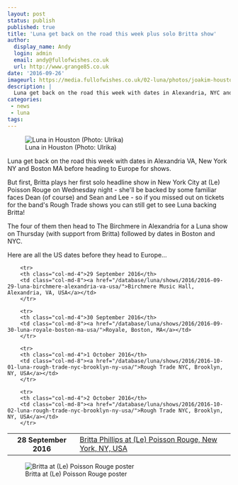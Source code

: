 ```yaml
---
layout: post
status: publish
published: true
title: 'Luna get back on the road this week plus solo Britta show'
author:
  display_name: Andy
  login: admin
  email: andy@fullofwishes.co.uk
  url: http://www.grange85.co.uk
date: '2016-09-26'
imageurl: https://media.fullofwishes.co.uk/02-luna/photos/joakim-houston/img-1047-bw-26.jpg
description: |
  Luna get back on the road this week with dates in Alexandria, NYC and Boston before heading over the pond for shows in Europe
categories:
 - news
 - luna
tags:
---
```

<figure class="caption aligncenter"><img src="https://media.fullofwishes.co.uk/02-luna/photos/joakim-houston/img-1047-bw-26.jpg" alt="Luna in Houston (Photo: Ulrika)" /><figcaption class="caption-text">Luna in Houston (Photo: Ulrika)</figcaption></figure>
<p class="lead">Luna get back on the road this week with dates in Alexandria VA, New York NY and Boston MA before heading to Europe for shows.</p>

<p>But first, Britta plays her first solo headline show in New York City at (Le) Poisson Rouge on Wednesday night - she'll be backed by some familiar faces Dean (of course) and Sean and Lee - so if you missed out on tickets for the band's Rough Trade shows you can still get to see Luna backing Britta!</p>

<p>The four of them then head to The Birchmere in Alexandria for a Luna show on Thursday (with support from Britta) followed by dates in Boston and NYC.</p>

<p>Here are all the US dates before they head to Europe&hellip;</p>

<table class="table table-striped">
        <tbody><tr>
        <th class="col-md-4">28 September 2016</th>
        <td class="col-md-8"><a href="/database/britta-phillips/shows/2016/2016-09-28-britta-phillips-le-poisson-rouge-new-york-ny-usa/">Britta Phillips at (Le) Poisson Rouge, New York, NY, USA</a></td>
        </tr>

        <tr>
        <th class="col-md-4">29 September 2016</th>
        <td class="col-md-8"><a href="/database/luna/shows/2016/2016-09-29-luna-birchmere-alexandria-va-usa/">Birchmere Music Hall, Alexandria, VA, USA</a></td>
        </tr>

        <tr>
        <th class="col-md-4">30 September 2016</th>
        <td class="col-md-8"><a href="/database/luna/shows/2016/2016-09-30-luna-royale-boston-ma-usa/">Royale, Boston, MA</a></td>
        </tr>

        <tr>
        <th class="col-md-4">1 October 2016</th>
        <td class="col-md-8"><a href="/database/luna/shows/2016/2016-10-01-luna-rough-trade-nyc-brooklyn-ny-usa/">Rough Trade NYC, Brooklyn, NY, USA</a></td>
        </tr>

        <tr>
        <th class="col-md-4">2 October 2016</th>
        <td class="col-md-8"><a href="/database/luna/shows/2016/2016-10-02-luna-rough-trade-nyc-brooklyn-ny-usa/">Rough Trade NYC, Brooklyn, NY, USA</a></td>
        </tr>

</tbody></table>

<figure class="caption aligncenter"><img src="https://media.fullofwishes.co.uk/09-britta-phillips/show_assets/2016-09-28-britta-phillips-le-poisson-rouge-poster.jpg" alt="Britta at (Le) Poisson Rouge poster" /><figcaption class="caption-text">Britta at (Le) Poisson Rouge poster</figcaption></figure>
